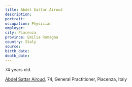 ```yaml
---
title: Abdel Sattar Airoud
description: 
portrait: 
occupation: Physician
employer: 
city: Piacenza
province: Emilia Romagna
country: Italy
source: 
birth_date: 
death_date: 
---
```


74 years old.

<a href="https://portale.fnomceo.it/elenco-dei-medici-caduti-nel-corso-dellepidemia-di-covid-19/">Abdel Sattar Airoud</a>, 74, General Practitioner, Piacenza, Italy

